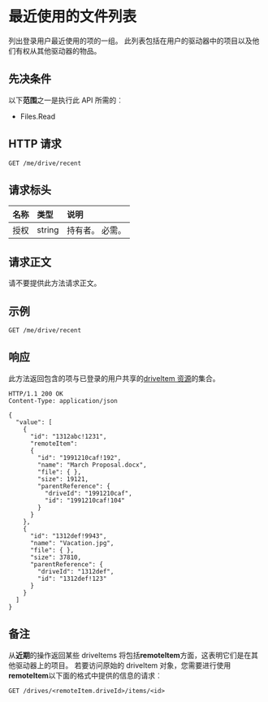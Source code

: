# <a name="list-recently-used-files"></a>最近使用的文件列表

列出登录用户最近使用的项的一组。 此列表包括在用户的驱动器中的项目以及他们有权从其他驱动器的物品。

## <a name="prerequisites"></a>先决条件
以下**范围**之一是执行此 API 所需的︰

  * Files.Read

## <a name="http-request"></a>HTTP 请求

<!-- { "blockType": "ignored" } -->
```
GET /me/drive/recent
```

## <a name="request-headers"></a>请求标头

| 名称          | 类型   | 说明                                                                                                                                                                                       |
|:--------------|:-------|:--------------------------------------------------------------------------------------------------------------------------------------------------------------------------------------------------|
| 授权 | string | 持有者<token>。 必需。                                                                                                                                                                         |

## <a name="request-body"></a>请求正文
请不要提供此方法请求正文。

## <a name="example"></a>示例

<!-- { "blockType": "request", "name": "drive-recent", "scopes": "files.read" } -->
```http
GET /me/drive/recent
```

## <a name="response"></a>响应

此方法返回包含的项与已登录的用户共享的[driveItem 资源](../resources/driveitem.md)的集合。


<!-- { "blockType": "response", "@odata.type": "microsoft.graph.driveItem", "isCollection": true, "truncated": true } -->
```http
HTTP/1.1 200 OK
Content-Type: application/json

{
  "value": [
    {
      "id": "1312abc!1231",
      "remoteItem":
      {
        "id": "1991210caf!192",
        "name": "March Proposal.docx",
        "file": { },
        "size": 19121,
        "parentReference": {
          "driveId": "1991210caf",
          "id": "1991210caf!104"
        }
      }
    },
    {
      "id": "1312def!9943",
      "name": "Vacation.jpg",
      "file": { },
      "size": 37810,
      "parentReference": {
        "driveId": "1312def",
        "id": "1312def!123"
      }
    }
  ]
}
```

## <a name="remarks"></a>备注

从**近期**的操作返回某些 driveItems 将包括**remoteItem**方面，这表明它们是在其他驱动器上的项目。 若要访问原始的 driveItem 对象，您需要进行使用**remoteItem**以下面的格式中提供的信息的请求︰

<!-- {"blockType": "ignored"} -->
```http
GET /drives/<remoteItem.driveId>/items/<id>
```

<!-- {
  "type": "#page.annotation",
  "description": "Retrieve a list of files shared with the signed-in user.",
  "keywords": "sharedWithMe onedrive shared files",
  "section": "documentation",
  "tocPath": "OneDrive/Drive/Shared with me"
} -->
